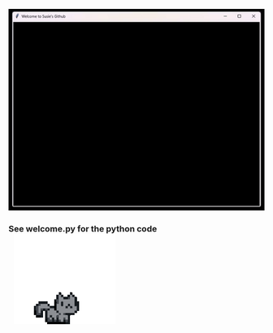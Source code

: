 ![Welcome](https://raw.githubusercontent.com/erdyn/welcomeGif/refs/heads/main/welcomeGIF.gif)


### See welcome.py for the python code <img src="https://raw.githubusercontent.com/erdyn/welcomeGif/refs/heads/main/pixel-cat.gif" style="vertical-align: middle; margin-left: 10px;">
